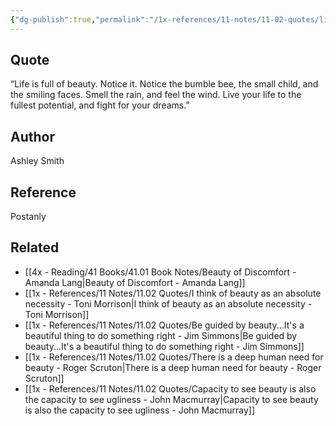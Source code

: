 ```yaml
---
{"dg-publish":true,"permalink":"/1x-references/11-notes/11-02-quotes/life-is-full-of-beauty-notice-it-notice-the-bumble-bee-the-small-child-and-the-smiling-faces-smell-the-rain-and-feel-the-wind-live-your-life-to-the-fullest-potential-and-fight-for-your-dreams-ashley-smith/","title":"Life is full of beauty. Notice it. Notice the bumble bee, the small child, and the smiling faces. Smell the rain, and feel the wind. Live your life to the fullest potential, and fight for your dreams.”  Ashley Smith","created":"2025-03-26T00:27:49.901+03:00","updated":"2025-04-10T10:34:23.335+03:00"}
---
```



## Quote
“Life is full of beauty. Notice it. Notice the bumble bee, the small child, and the smiling faces. Smell the rain, and feel the wind. Live your life to the fullest potential, and fight for your dreams.”

## Author
Ashley Smith

## Reference
Postanly

## Related
- [[4x - Reading/41 Books/41.01 Book Notes/Beauty of Discomfort - Amanda Lang\|Beauty of Discomfort - Amanda Lang]]
- [[1x - References/11 Notes/11.02 Quotes/I think of beauty as an absolute necessity - Toni Morrison\|I think of beauty as an absolute necessity - Toni Morrison]]
- [[1x - References/11 Notes/11.02 Quotes/Be guided by beauty...It's a beautiful thing to do something right - Jim Simmons\|Be guided by beauty...It's a beautiful thing to do something right - Jim Simmons]]
- [[1x - References/11 Notes/11.02 Quotes/There is a deep human need for beauty - Roger Scruton\|There is a deep human need for beauty - Roger Scruton]]
- [[1x - References/11 Notes/11.02 Quotes/Capacity to see beauty is also the capacity to see ugliness - John Macmurray\|Capacity to see beauty is also the capacity to see ugliness - John Macmurray]]
